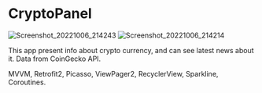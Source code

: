 # CryptoPanel
![Screenshot_20221006_214243](https://user-images.githubusercontent.com/102217208/194395541-f960c375-d6ee-498c-aadc-53775be4441f.png)
![Screenshot_20221006_214214](https://user-images.githubusercontent.com/102217208/194395561-89d8f951-28bc-4fb7-9c6a-24eb8ebbbf9a.png)


This app present info about crypto currency, and can see latest news about it.
Data from CoinGecko API.


MVVM, Retrofit2, Picasso, ViewPager2, RecyclerView, Sparkline, Coroutines.
